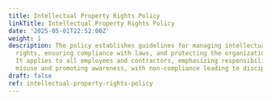 ```yaml
---
title: Intellectual Property Rights Policy
linkTitle: Intellectual Property Rights Policy
date: '2025-05-01T22:52:00Z'
weight: 1
description: The policy establishes guidelines for managing intellectual property
  rights, ensuring compliance with laws, and protecting the organization's assets.
  It applies to all employees and contractors, emphasizing responsibilities for reporting
  misuse and promoting awareness, with non-compliance leading to disciplinary actions.
draft: false
ref: intellectual-property-rights-policy
---
```


